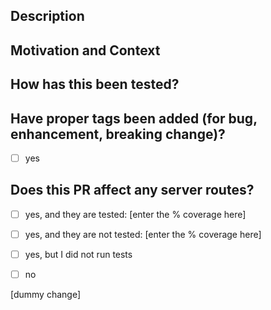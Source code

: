 <!--- Provide a general summary of your changes in the Title above -->

## Description
<!--- Describe your changes in detail -->

## Motivation and Context
<!--- Why is this change required? What problem does it solve? -->
<!--- If it fixes an open issue, please link to the issue here. -->

## How has this been tested?
<!--- Please describe in detail how you tested your changes. -->
<!--- Include details of your testing environment, tests ran to see how -->
<!--- your change affects other areas of the code, etc. -->

## Have proper tags been added (for bug, enhancement, breaking change)?
- [ ] yes

## Does this PR affect any server routes?
- [ ] yes, and they are tested: [enter the % coverage here]
- [ ] yes, and they are not tested: [enter the % coverage here]
- [ ] yes, but I did not run tests
- [ ] no


[dummy change]